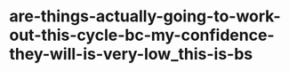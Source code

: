 # are-things-actually-going-to-work-out-this-cycle-bc-my-confidence-they-will-is-very-low_this-is-bs